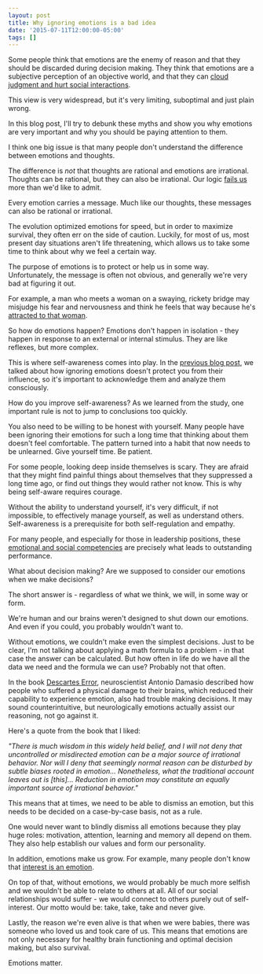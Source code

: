 ```yaml
---
layout: post
title: Why ignoring emotions is a bad idea
date: '2015-07-11T12:00:00-05:00'
tags: []
---
```

Some people think that emotions are the enemy of reason and that they should be discarded during decision making. They think that emotions are a subjective perception of an objective world, and that they can [cloud judgment and hurt social interactions](https://www.boundless.com/management/textbooks/boundless-management-textbook/organizational-behavior-5/drivers-of-behavior-44/how-emotion-and-mood-influence-behavior-233-7047/).

This view is very widespread, but it's very limiting, suboptimal and just plain wrong.

In this blog post, I'll try to debunk these myths and show you why emotions are very important and why you should be paying attention to them.

I think one big issue is that many people don't understand the difference between emotions and thoughts.

The difference is _not_ that thoughts are rational and emotions are irrational. Thoughts can be rational, but they can also be irrational. Our logic [fails us](https://en.wikipedia.org/wiki/List_of_cognitive_biases) more than we'd like to admit.

Every emotion carries a message. Much like our thoughts, these messages can also be rational or irrational.

The evolution optimized emotions for speed, but in order to maximize survival, they often err on the side of caution. Luckily, for most of us, most present day situations aren't life threatening, which allows us to take some time to think about why we feel a certain way.

The purpose of emotions is to protect or help us in some way. Unfortunately, the message is often not obvious, and generally we're very bad at figuring it out.

For example, a man who meets a woman on a swaying, rickety bridge may misjudge his fear and nervousness and think he feels that way because he's [attracted to that woman](http://psycnet.apa.org/index.cfm?fa=buy.optionToBuy&id=1975-03016-001).

So how do emotions happen? Emotions don't happen in isolation - they happen in response to an external or internal stimulus. They are like reflexes, but more complex.

This is where self-awareness comes into play. In the [previous blog post](/mood.html), we talked about how ignoring emotions doesn't protect you from their influence, so it's important to acknowledge them and analyze them consciously.

How do you improve self-awareness? As we learned from the study, one important rule is not to jump to conclusions too quickly.

You also need to be willing to be honest with yourself. Many people have been ignoring their emotions for such a long time that thinking about them doesn't feel comfortable. The pattern turned into a habit that now needs to be unlearned. Give yourself time. Be patient.

For some people, looking deep inside themselves is scary. They are afraid that they might find painful things about themselves that they suppressed a long time ago, or find out things they would rather not know. This is why being self-aware requires courage.

Without the ability to understand yourself, it's very difficult, if not impossible, to effectively manage yourself, as well as understand others. Self-awareness is a prerequisite for both self-regulation and empathy.

For many people, and especially for those in leadership positions, these [emotional and social competencies](/leadership-competencies.html) are precisely what leads to outstanding performance.

What about decision making? Are we supposed to consider our emotions when we make decisions?

The short answer is - regardless of what we think, we will, in some way or form.

We're human and our brains weren't designed to shut down our emotions. And even if you could, you probably wouldn't want to.

Without emotions, we couldn't make even the simplest decisions. Just to be clear, I'm not talking about applying a math formula to a problem - in that case the answer can be calculated. But how often in life do we have all the data we need and the formula we can use? Probably not that often.

In the book [Descartes Error](http://www.amazon.com/Descartes-Error-Emotion-Reason-Human/dp/014303622X), neuroscientist Antonio Damasio described how people who suffered a physical damage to their brains, which reduced their capability to experience emotion, also had trouble making decisions. It may sound counterintuitive, but neurologically emotions actually assist our reasoning, not go against it.

Here's a quote from the book that I liked:

_"There is much wisdom in this widely held belief, and I will not deny that uncontrolled or misdirected emotion can be a major source of irrational behavior. Nor will I deny that seemingly normal reason can be disturbed by subtle biases rooted in emotion... Nonetheless, what the traditional account leaves out is [this]... Reduction in emotion may constitute an equally important source of irrational behavior."_

This means that at times, we need to be able to dismiss an emotion, but this needs to be decided on a case-by-case basis, not as a rule.

One would never want to blindly dismiss all emotions because they play huge roles: motivation, attention, learning and memory all depend on them. They also help establish our values and form our personality.

In addition, emotions make us grow. For example, many people don't know that [interest is an emotion](https://en.wikipedia.org/wiki/Interest_%28emotion%29).

On top of that, without emotions, we would probably be much more selfish and we wouldn't be able to relate to others at all. All of our social relationships would suffer - we would connect to others purely out of self-interest. Our motto would be: take, take, take and never give.

Lastly, the reason we're even alive is that when we were babies, there was someone who loved us and took care of us. This means that emotions are not only necessary for healthy brain functioning and optimal decision making, but also survival.

Emotions matter.
